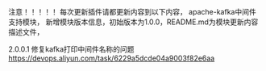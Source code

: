注意！！！！！
每次更新插件请都更新内容到以下内容，
apache-kafka中间件支持模块，
新增模块版本信息，初始版本为1.0.0，README.md为模块更新内容描述文件，


2.0.0.1
修复kafka打印中间件名称的问题
https://devops.aliyun.com/task/6229a5dcde04a9003f82e6aa